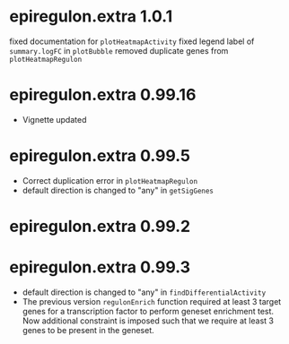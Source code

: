 # epiregulon.extra 1.0.1
fixed documentation for `plotHeatmapActivity`
fixed legend label of `summary.logFC` in `plotBubble` 
removed duplicate genes from `plotHeatmapRegulon`

# epiregulon.extra 0.99.16
* Vignette updated

# epiregulon.extra 0.99.5
* Correct duplication error in `plotHeatmapRegulon`
* default direction is changed to "any" in `getSigGenes`

# epiregulon.extra 0.99.2

# epiregulon.extra 0.99.3
* default direction is changed to "any" in `findDifferentialActivity`
* The previous version `regulonEnrich` function required at least 3 target genes for a transcription factor to perform geneset enrichment test. Now additional constraint is imposed such that we require at least 3 genes to be present in the geneset.
